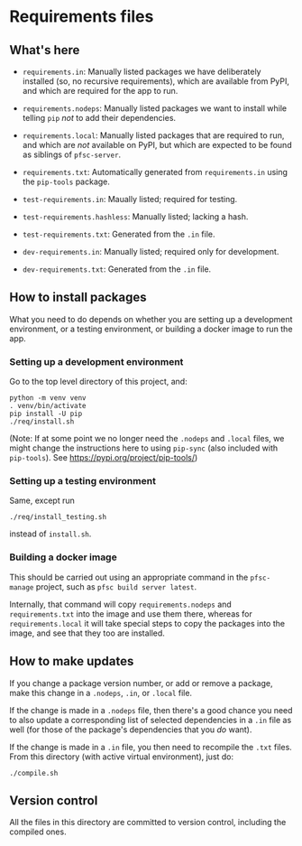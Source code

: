 # Requirements files

## What's here

* `requirements.in`: Manually listed packages we have deliberately installed
  (so, no recursive requirements), which are available from PyPI, and which are 
  required for the app to run.

* `requirements.nodeps`: Manually listed packages we want to install while
  telling `pip` _not_ to add their dependencies.

* `requirements.local`: Manually listed packages that are required to run, and
  which are _not_ available on PyPI, but which are expected to be found as
  siblings of `pfsc-server`.

* `requirements.txt`: Automatically generated from `requirements.in` using the
  `pip-tools` package.

* `test-requirements.in`: Maually listed; required for testing.

* `test-requirements.hashless`: Manually listed; lacking a hash.

* `test-requirements.txt`: Generated from the `.in` file.

* `dev-requirements.in`: Manually listed; required only for development.

* `dev-requirements.txt`: Generated from the `.in` file.


## How to install packages

What you need to do depends on whether you are setting up a development
environment, or a testing environment, or building a docker image to run the
app.


### Setting up a development environment

Go to the top level directory of this project, and:

```shell
python -m venv venv
. venv/bin/activate
pip install -U pip
./req/install.sh
```

(Note: If at some point we no longer need the `.nodeps` and `.local` files,
we might change  the instructions here to using `pip-sync` (also included
with `pip-tools`). See <https://pypi.org/project/pip-tools/>)


### Setting up a testing environment

Same, except run

```shell
./req/install_testing.sh
```

instead of `install.sh`.


### Building a docker image

This should be carried out using an appropriate command in the `pfsc-manage`
project, such as `pfsc build server latest`.

Internally, that command will copy `requirements.nodeps` and `requirements.txt`
into the image and use them there, whereas for `requirements.local` it will
take special steps to copy the packages into the image, and see that they too
are installed.


## How to make updates

If you change a package version number, or add or remove a package, make this
change in a `.nodeps`, `.in`, or `.local` file.

If the change is made in a `.nodeps` file, then there's a good chance you need
to also update a corresponding list of selected dependencies in a `.in` file
as well (for those of the package's dependencies that you _do_ want).

If the change is made in a `.in` file, you then need to recompile the `.txt`
files. From this directory (with active virtual environment), just do:

```shell
./compile.sh
```


## Version control

All the files in this directory are committed to version control, including
the compiled ones.
